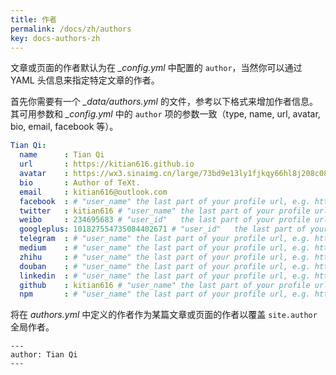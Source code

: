 ```yaml
---
title: 作者
permalink: /docs/zh/authors
key: docs-authors-zh
---
```

文章或页面的作者默认为在 *_config.yml* 中配置的 `author`，当然你可以通过 YAML 头信息来指定特定文章的作者。

首先你需要有一个 *_data/authors.yml* 的文件，参考以下格式来增加作者信息。其可用参数和 *_config.yml* 中的 `author` 项的参数一致（type, name, url, avatar, bio, email, facebook 等）。

```yml
Tian Qi:
  name      : Tian Qi
  url       : https://kitian616.github.io
  avatar    : https://wx3.sinaimg.cn/large/73bd9e13ly1fjkqy66hl8j208c08c0td.jpg
  bio       : Author of TeXt.
  email     : kitian616@outlook.com
  facebook  : # "user_name" the last part of your profile url, e.g. https://www.facebook.com/user_name
  twitter   : kitian616 # "user_name" the last part of your profile url, e.g. https://twitter.com/user_name
  weibo     : 234695683 # "user_id"   the last part of your profile url, e.g. https://www.weibo.com/user_id/profile?...
  googleplus: 101827554735084402671 # "user_id"   the last part of your profile url, e.g. https://plus.google.com/u/0/user_id
  telegram  : # "user_name" the last part of your profile url, e.g. https://t.me/user_name
  medium    : # "user_name" the last part of your profile url, e.g. https://medium.com/user_name
  zhihu     : # "user_name" the last part of your profile url, e.g. https://www.zhihu.com/people/user_name
  douban    : # "user_name" the last part of your profile url, e.g. https://www.douban.com/people/user_name
  linkedin  : # "user_name" the last part of your profile url, e.g. https://www.linkedin.com/in/user_name
  github    : kitian616 # "user_name" the last part of your profile url, e.g. https://github.com/user_name
  npm       : # "user_name" the last part of your profile url, e.g. https://www.npmjs.com/~user_name
```

将在 *authors.yml* 中定义的作者作为某篇文章或页面的作者以覆盖 `site.author` 全局作者。

    ---
    author: Tian Qi
    ---
